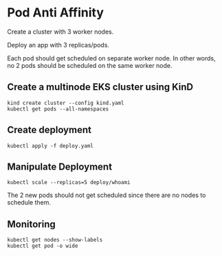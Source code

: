 # Pod Anti Affinity

Create a cluster with 3 worker nodes.

Deploy an app with 3 replicas/pods.

Each pod should get scheduled on separate worker node. In other words, no 2 pods should be scheduled on the same worker node.

## Create a multinode EKS cluster using KinD

```
kind create cluster --config kind.yaml
kubectl get pods --all-namespaces
```

## Create deployment

```
kubectl apply -f deploy.yaml
```

## Manipulate Deployment

```
kubectl scale --replicas=5 deploy/whoami
```
The 2 new pods should not get scheduled since there are no nodes to schedule them.

## Monitoring

```
kubectl get nodes --show-labels
kubectl get pod -o wide
```